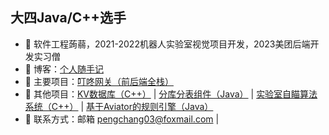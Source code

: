 ## 大四Java/C++选手

- 🐧 软件工程蒟蒻，2021-2022机器人实验室视觉项目开发，2023美团后端开发实习僧
- 🌱 博客：<a href="https://pcpengchang.github.io" target="_blank">个人随手记</a>
- 🏡 主要项目：<a href="http://120.25.220.64" target="_blank">叮咚网关（前后端全栈）</a>
- 💬 其他项目：<a href="https://github.com/pcpengchang/KV-DB" target="_blank">KV数据库（C++）</a> | <a href="https://github.com/pcpengchang/router-starter" target="_blank">分库分表组件（Java）</a> | <a href="https://github.com/pcpengchang/vision-code" target="_blank">实验室自瞄算法系统（C++）</a>  | <a href="https://github.com/pcpengchang/strategy" target="_blank">基于Aviator的规则引擎（Java）</a> 
- 👭 联系方式：邮箱 pengchang03@foxmail.com | 
